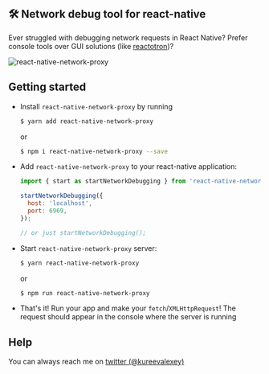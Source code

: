## 🛠 Network debug tool for react-native

Ever struggled with debugging network requests in React Native? Prefer console tools over GUI solutions (like [reactotron](https://github.com/infinitered/reactotron))?

![react-native-network-proxy](http://i.imgur.com/kNtLzUr.jpg)

## Getting started

- Install `react-native-network-proxy` by running

  ```bash
  $ yarn add react-native-network-proxy
  ```
  or 
  ```bash
  $ npm i react-native-network-proxy --save
  ```
  
- Add `react-native-network-proxy` to your react-native application:

  ```js
  import { start as startNetworkDebugging } from 'react-native-network-proxy';

  startNetworkDebugging({
    host: 'localhost',
    port: 6969,
  });

  // or just startNetworkDebugging();
  ```
  
- Start `react-native-network-proxy` server:

  ```bash
  $ yarn react-native-network-proxy
  ```
  or
  ```bash
  $ npm run react-native-network-proxy
  ```
  
- That's it! Run your app and make your `fetch`/`XMLHttpRequest`! The request should appear in the console where the server is running

## Help

You can always reach me on [twitter (@kureevalexey)](https://twitter.com/@kureevalexey)
